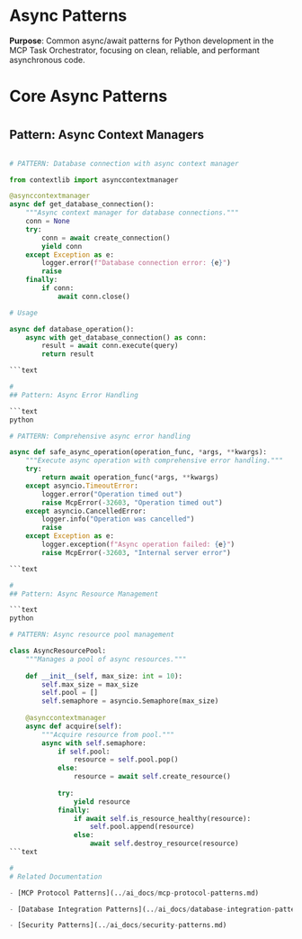 
# Async Patterns

**Purpose**: Common async/await patterns for Python development in the MCP Task Orchestrator, focusing on clean, reliable, and performant asynchronous code.

#
# Core Async Patterns

#
## Pattern: Async Context Managers

```python

# PATTERN: Database connection with async context manager

from contextlib import asynccontextmanager

@asynccontextmanager
async def get_database_connection():
    """Async context manager for database connections."""
    conn = None
    try:
        conn = await create_connection()
        yield conn
    except Exception as e:
        logger.error(f"Database connection error: {e}")
        raise
    finally:
        if conn:
            await conn.close()

# Usage

async def database_operation():
    async with get_database_connection() as conn:
        result = await conn.execute(query)
        return result

```text

#
## Pattern: Async Error Handling

```text
python

# PATTERN: Comprehensive async error handling

async def safe_async_operation(operation_func, *args, **kwargs):
    """Execute async operation with comprehensive error handling."""
    try:
        return await operation_func(*args, **kwargs)
    except asyncio.TimeoutError:
        logger.error("Operation timed out")
        raise McpError(-32603, "Operation timed out")
    except asyncio.CancelledError:
        logger.info("Operation was cancelled")
        raise
    except Exception as e:
        logger.exception(f"Async operation failed: {e}")
        raise McpError(-32603, "Internal server error")

```text

#
## Pattern: Async Resource Management

```text
python

# PATTERN: Async resource pool management

class AsyncResourcePool:
    """Manages a pool of async resources."""
    
    def __init__(self, max_size: int = 10):
        self.max_size = max_size
        self.pool = []
        self.semaphore = asyncio.Semaphore(max_size)
    
    @asynccontextmanager
    async def acquire(self):
        """Acquire resource from pool."""
        async with self.semaphore:
            if self.pool:
                resource = self.pool.pop()
            else:
                resource = await self.create_resource()
            
            try:
                yield resource
            finally:
                if await self.is_resource_healthy(resource):
                    self.pool.append(resource)
                else:
                    await self.destroy_resource(resource)
```text

#
# Related Documentation

- [MCP Protocol Patterns](../ai_docs/mcp-protocol-patterns.md)

- [Database Integration Patterns](../ai_docs/database-integration-patterns.md)

- [Security Patterns](../ai_docs/security-patterns.md)
